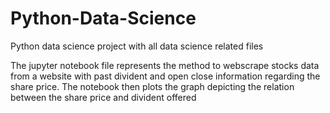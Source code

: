# Python-Data-Science
Python data science project with all data science related files

The jupyter notebook file represents the method to webscrape stocks data from a website with past divident and open close information regarding the share price. 
The notebook then plots the graph depicting the relation between the share price and divident offered
